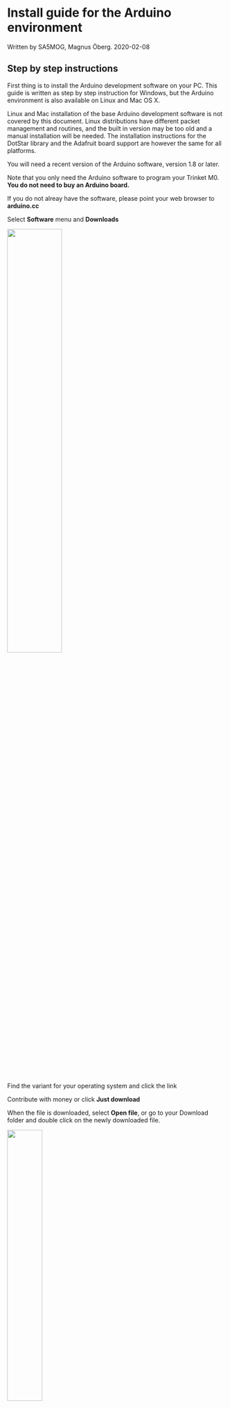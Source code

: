 Install guide for the Arduino environment
===
Written by SA5MOG, Magnus Öberg. 2020-02-08

Step by step instructions
--

First thing is to install the Arduino development software on your PC.
This guide is written as step by step instruction for Windows, but the Arduino environment is also available on Linux and Mac OS X.

Linux and Mac installation of the base Arduino development software is not covered by this document. Linux distributions have different packet management and routines, and the built in version may be too old and a manual installation will be needed. The installation instructions for the DotStar library and the Adafruit board support are however the same for all platforms.

You will need a recent version of the Arduino software, version 1.8 or later.

Note that you only need the Arduino software to program your Trinket M0.
<br />**You do not need to buy an Arduino board.**

If you do not alreay have the software, please point your web browser to **arduino.cc**

Select **Software** menu and **Downloads**

<img src="arduino_homepage.png" width="50%" height="50%" />

Find the variant for your operating system and click the link

Contribute with money or click **Just download**

When the file is downloaded, select **Open file**, or go to your Download folder and double click on the newly downloaded file.

<img src="arduino_homepage2.png"  width="40%" height="40%" />

Allow the app to make changes to your device. Click **yes** in the *User Account Control* popup.

Agree to the GNU Lesser General Public License.

The selected components are OK, click **Next &gt;**

You have the possibility to change the installation folder.
The default is OK for most cases, click **Install**

The installation may take a few minutes, please be patient.

You may get a popup with a question about installing device software: *Adafruit Industries LLC Ports*. Keep the checkbox checked to *Always trust software from "Adafruit Industries"*. Click **Install**

Also install the *Arduino USB Driver* if asked, and trust software from *Arduino srl*. Click **Install**

You may get the question to install the USB Driver one more time. That is not a failure, just click **Install**

When complete, click **Close**

You should have a new icon on the desktop named *Arduino*. It is also added to the start menu. Open it by double click on the icon or go via the start menu.

First time you start you need to allow the *Java(TM) Platform SE* binary to access the internet via the windows firewall. Click *Allow access*

You will get an example sketch loaded in the editor.

To get support for the Adafruit Trinket M0, some additional plugins are needed.

**The following steps are also valid for Linux and Mac OS X!**

Click the *Tools* menu and on *Manage Libraries...*

<img src="manage_libraries.png"  width="50%" height="50%" />

Enter in the search box: **dotstar led**

<img src="dotstar_led.png"  width="80%" height="80%" />

You should get a match for *Adafruit DotStar* library, click **Install** 

When it is installed and done, click **Close**

You need to add board support for the Trinket M0. In the *File* menu, click on *Preferences*

<img src="preferences.png"  width="40%" height="40%" />

In the lower part of that window, you have a text box for *Additional Boards Manager URLs*

<img src="preferences2.png"  width="80%" height="80%" />

Put this exact URL into that text box:<br />
https://adafruit.github.io/arduino-board-index/package_adafruit_index.json

Click **OK**

Go to the *Tools* menu and to *Board: Arduino Uno*. This may be something else but it is the item that begins with *Board:*

<img src="boards_manager.png"  width="80%" height="80%" />

A list with different boards is shown, and at the top: *Boards Manager...* select it.

The boards manager window opens. Enter in the search text field: **trinket m0**

<img src="boards_manager2.png"  width="80%" height="80%" />

You should see a board package named *Adafruit SAMD Boards*, click on **Install** for it.

This will download support software for the Trinket M0 and other boards. This might take a while downloading and installing. Please be patient.

When it is done, click **Close**

You need to select the Trinket M0 board.
Go to *Tools* and the item starting with *Board:*

<img src="select_board.png"  width="100%" height="100%" />

This time you will see that there is a *Adafruit SAMD* category, find the *Adafruit Trinket M0* in the list and click on it.

The Arduino environment is now ready for Trinket M0 programming!

Plug in your Trinket M0 via a micro-USB cable.

You should have got a specific port for this USB device. Go to *Tools* and *Port* and select the COM device.

<img src="port.png"  width="60%" height="60%" />

On my system it showed up as *COM3* but it may be different on your machine. (Linux has a different naming of ports, for example: */dev/ttyACM0*)

The current board and port is always shown in the lower right corner.

<img src="port2.png"  width="40%" height="40%" />

Now it is time to get the filter program. Enter this exact URL into your browser:<br />
https://raw.githubusercontent.com/moggen/m0_filter/main/m0_filter.ino

You can see the source code for the filter here. Right-click and select *Save As* or *Save Page As* or similar to save the contents to a file on your harddrive.

<img src="save_as.png"  width="60%" height="60%" />

You can store the file where you like, but a tip for Windows is to write the file to the *Documents\Arduino* folder. 

<img src="save_as2.png"  width="60%" height="60%" />

**Important**: Make sure you save the file named as *m0_filter.ino* WITHOUT the extra *.txt* at the end that may be automatically added.

Go back to the Arduino window and select *File* and *Open*.
Find the folder that you saved the code in (*Documents\Arduino*).
Select *m0_filter.ino* and click **Open**

A question will pop up if the file should be moved into a sketch folder. Click **OK** here

<img src="open2.png"  width="40%" height="40%" />

The program is now loaded into a new Arduino editor window.

Press the circular icon in the upper part of the window with a right pointing arrow, this is the upload function. It will compile and upload the code to the Trinket M0 hardware.

<img src="upload.png"  width="50%" height="50%" />


If the upload is stuck or times out, you can click once on the little reset button on the Trinket board and try to upload the program again. Pulling out the USB cable and putting it back again may also do the trick.

It is also possible that the board changes ports, especially after the reset button is pressed.
Check the *Tools* and *Port:* if it has detected the trinket on another port, select it and try again.

When you get the *Done uploading* status message, everything is set and the Trinket is running the program.

<img src="done.png"  width="80%" height="80%" />

Connect your audio source and turn the potentiometers to explore the filter function!

The USB cable does not need to be connected any more if you power the Trinket with some external power source like batteries.

*73 and have fun!*
